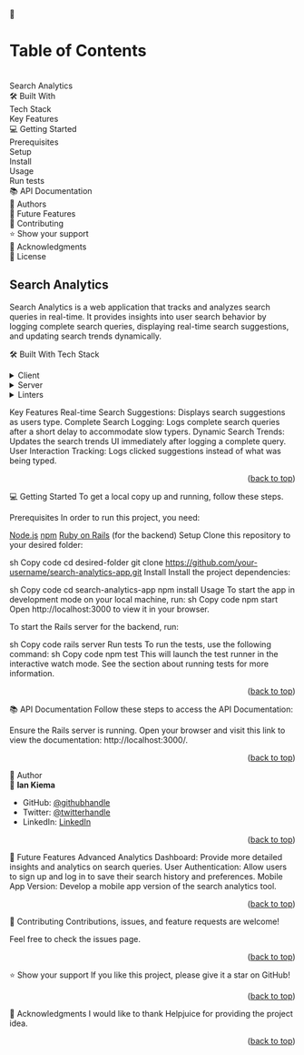 <a name="readme-top"></a>

📗 <h1>Table of Contents </h1> </br>
Search Analytics</br>
🛠 Built With</br>
Tech Stack</br>
Key Features</br>
💻 Getting Started</br>
Prerequisites</br>
Setup</br>
Install</br>
Usage</br>
Run tests</br>
📚 API Documentation</br>
👥 Authors</br>
🔭 Future Features</br>
🤝 Contributing</br>
⭐️ Show your support</br>
🙏 Acknowledgments</br>
📝 License

<h2>Search Analytics</h2><a name="about-project"></a>
Search Analytics is a web application that tracks and analyzes search queries in real-time. It provides insights into user search behavior by logging complete search queries, displaying real-time search suggestions, and updating search trends dynamically.

🛠 Built With <a name="built-with"></a>
Tech Stack <a name="tech-stack"></a>
<details>
  <summary>Client</summary>
  <ul>
    <li><a href="https://developer.mozilla.org/en-US/docs/Web/HTML">HTML</a></li>
    <li><a href="https://developer.mozilla.org/en-US/docs/Web/CSS">CSS</a></li>
    <li><a href="https://developer.mozilla.org/en-US/docs/Web/JavaScript">JavaScript</a></li>
    <li><a href="https://axios-http.com/">Axios</a></li>
  </ul>
</details>
<details>
  <summary>Server</summary>
  <ul>
    <li><a href="https://rubyonrails.org/">Ruby on Rails</a></li>
  </ul>
</details>
<details>
  <summary>Linters</summary>
  <ul>
    <li><a href="https://eslint.org/">ESLint</a></li>
    <li><a href="https://stylelint.io/">Stylelint</a></li>
  </ul>
</details>

Key Features <a name="key-features"></a>
Real-time Search Suggestions: Displays search suggestions as users type.
Complete Search Logging: Logs complete search queries after a short delay to accommodate slow typers.
Dynamic Search Trends: Updates the search trends UI immediately after logging a complete query.
User Interaction Tracking: Logs clicked suggestions instead of what was being typed.
<p align="right">(<a href="#readme-top">back to top</a>)</p>

💻 Getting Started <a name="getting-started"></a>
To get a local copy up and running, follow these steps.

Prerequisites
In order to run this project, you need:

<a href="https://nodejs.org/en/download">Node.js</a>
<a href="https://docs.npmjs.com/downloading-and-installing-node-js-and-npm">npm</a>
<a href="https://gorails.com/setup">Ruby on Rails</a> (for the backend)
Setup
Clone this repository to your desired folder:

sh
Copy code
  cd desired-folder
  git clone https://github.com/your-username/search-analytics-app.git
Install
Install the project dependencies:

sh
Copy code
  cd search-analytics-app
  npm install
Usage
To start the app in development mode on your local machine, run:
sh
Copy code
npm start
Open http://localhost:3000 to view it in your browser.

To start the Rails server for the backend, run:

sh
Copy code
rails server
Run tests
To run the tests, use the following command:
sh
Copy code
npm test
This will launch the test runner in the interactive watch mode. See the section about running tests for more information.

<p align="right">(<a href="#readme-top">back to top</a>)</p>

📚 API Documentation <a name="API Documentation"></a>
Follow these steps to access the API Documentation:

Ensure the Rails server is running.
Open your browser and visit this link to view the documentation: http://localhost:3000/.
<p align="right">(<a href="#readme-top">back to top</a>)</p>

👥 Author <a name="authors"></a></br>
👤 **Ian Kiema**

- GitHub: [@githubhandle](https://github.com/iankiema)
- Twitter: [@twitterhandle](https://twitter.com/IanMwas2)
- LinkedIn: [LinkedIn](https://linkedin.com/in/ian-kiema)

<p align="right">(<a href="#readme-top">back to top</a>)</p>

🔭 Future Features <a name="future-features"></a>
 Advanced Analytics Dashboard: Provide more detailed insights and analytics on search queries.
 User Authentication: Allow users to sign up and log in to save their search history and preferences.
 Mobile App Version: Develop a mobile app version of the search analytics tool.
<p align="right">(<a href="#readme-top">back to top</a>)</p>

🤝 Contributing <a name="contributing"></a>
Contributions, issues, and feature requests are welcome!

Feel free to check the issues page.

<p align="right">(<a href="#readme-top">back to top</a>)</p>

⭐️ Show your support <a name="support"></a>
If you like this project, please give it a star on GitHub!

<p align="right">(<a href="#readme-top">back to top</a>)</p>

🙏 Acknowledgments <a name="acknowledgements"></a>
I would like to thank Helpjuice for providing the project idea.

<p align="right">(<a href="#readme-top">back to top</a>)</p>



